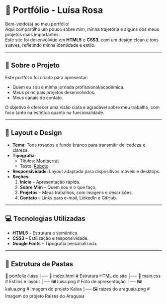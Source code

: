 # 🦋 Portfólio - Luísa Rosa

Bem-vindo(a) ao meu portfólio!  
Aqui compartilho um pouco sobre mim, minha trajetória e alguns dos meus projetos mais importantes.  
Este site foi desenvolvido em **HTML5** e **CSS3**, com um design clean e tons suaves, refletindo minha identidade e estilo.

---

## 📌 Sobre o Projeto

Este portfólio foi criado para apresentar:
- Quem eu sou e minha jornada profissional/acadêmica.
- Meus principais projetos desenvolvidos.
- Meus canais de contato.

O objetivo é oferecer uma visão clara e agradável sobre meu trabalho, com foco tanto na estética quanto na funcionalidade.

---

## 🎨 Layout e Design

- **Tema**: Tons rosados e fundo branco para transmitir delicadeza e clareza.  
- **Tipografia**:  
  - Títulos: [Montserrat](https://fonts.google.com/specimen/Montserrat)  
  - Texto: [Roboto](https://fonts.google.com/specimen/Roboto)  
- **Responsividade**: Layout adaptado para dispositivos móveis e desktops.
- **Seções**:
  1. **Início** – Apresentação rápida.
  2. **Sobre Mim** – Quem sou e o que faço.
  3. **Projetos** – Meus trabalhos, com imagens e descrições.
  4. **Contato** – Links para e-mail, LinkedIn e GitHub.

---

## 💻 Tecnologias Utilizadas

- **HTML5** – Estrutura e semântica.
- **CSS3** – Estilização e responsividade.
- **Google Fonts** – Tipografia personalizada.

---

## 📂 Estrutura de Pastas
📁 portfolio-luisa
│── 📄 index.html # Estrutura HTML do site
│── 📄 main.css # Estilos e layout
│── 🖼️ luisa.png # Foto de apresentação
│── 🖼️ kalua.png # Imagem do projeto Kalua
│── 🖼️ raizes do araguaia.png # Imagem do projeto Raízes do Araguaia

